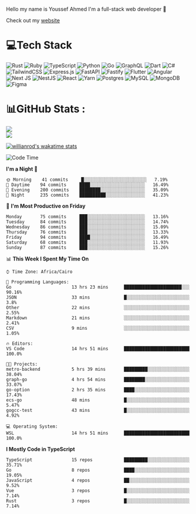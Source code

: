 Hello my name is Youssef Ahmed I'm a full-stack web developer 👋

Check out my [website](https://youssefahmed.vercel.app)
 
# 💻Tech Stack

![Rust](https://img.shields.io/badge/rust-%23000000.svg?style=for-the-badge&logo=rust&logoColor=white) ![Ruby](https://img.shields.io/badge/ruby-%23CC342D.svg?style=for-the-badge&logo=ruby&logoColor=white) ![TypeScript](https://img.shields.io/badge/typescript-%23007ACC.svg?style=for-the-badge&logo=typescript&logoColor=white) ![Python](https://img.shields.io/badge/python-3670A0?style=for-the-badge&logo=python&logoColor=ffdd54) ![Go](https://img.shields.io/badge/go-%2300ADD8.svg?style=for-the-badge&logo=go&logoColor=white) ![GraphQL](https://img.shields.io/badge/-GraphQL-E10098?style=for-the-badge&logo=graphql&logoColor=white) ![Dart](https://img.shields.io/badge/dart-%230175C2.svg?style=for-the-badge&logo=dart&logoColor=white) ![C#](https://img.shields.io/badge/c%23-%23239120.svg?style=for-the-badge&logo=c-sharp&logoColor=white) ![TailwindCSS](https://img.shields.io/badge/tailwindcss-%2338B2AC.svg?style=for-the-badge&logo=tailwind-css&logoColor=white) ![Express.js](https://img.shields.io/badge/express.js-%23404d59.svg?style=for-the-badge&logo=express&logoColor=%2361DAFB) ![FastAPI](https://img.shields.io/badge/FastAPI-005571?style=for-the-badge&logo=fastapi) ![Fastify](https://img.shields.io/badge/fastify-%23000000.svg?style=for-the-badge&logo=fastify&logoColor=white) ![Flutter](https://img.shields.io/badge/Flutter-%2302569B.svg?style=for-the-badge&logo=Flutter&logoColor=white) ![Angular](https://img.shields.io/badge/angular-%23DD0031.svg?style=for-the-badge&logo=angular&logoColor=white) ![Next JS](https://img.shields.io/badge/Next-black?style=for-the-badge&logo=next.js&logoColor=white) ![NestJS](https://img.shields.io/badge/nestjs-%23E0234E.svg?style=for-the-badge&logo=nestjs&logoColor=white) ![React](https://img.shields.io/badge/react-%2320232a.svg?style=for-the-badge&logo=react&logoColor=%2361DAFB) ![Yarn](https://img.shields.io/badge/yarn-%232C8EBB.svg?style=for-the-badge&logo=yarn&logoColor=white) ![Postgres](https://img.shields.io/badge/postgres-%23316192.svg?style=for-the-badge&logo=postgresql&logoColor=white) ![MySQL](https://img.shields.io/badge/mysql-%2300f.svg?style=for-the-badge&logo=mysql&logoColor=white) ![MongoDB](https://img.shields.io/badge/MongoDB-%234ea94b.svg?style=for-the-badge&logo=mongodb&logoColor=white)     ![Figma](https://img.shields.io/badge/figma-%23F24E1E.svg?style=for-the-badge&logo=figma&logoColor=white)

# 📊GitHub Stats :

![](https://github-readme-stats.vercel.app/api?username=joetifa2003&theme=tokyonight&hide_border=false&include_all_commits=false&count_private=false)<br/>
![](https://github-readme-streak-stats.herokuapp.com/?user=joetifa2003&theme=tokyonight&hide_border=false)<br/>

[![willianrod's wakatime stats](https://github-readme-stats.vercel.app/api/wakatime?username=joetifa2003&layout=compact)](https://github.com/anuraghazra/github-readme-stats)
<!--START_SECTION:waka-->
![Code Time](http://img.shields.io/badge/Code%20Time-767%20hrs%2045%20mins-blue)

**I'm a Night 🦉** 

```text
🌞 Morning    41 commits     █░░░░░░░░░░░░░░░░░░░░░░░░   7.19% 
🌆 Daytime    94 commits     ████░░░░░░░░░░░░░░░░░░░░░   16.49% 
🌃 Evening    200 commits    ████████░░░░░░░░░░░░░░░░░   35.09% 
🌙 Night      235 commits    ██████████░░░░░░░░░░░░░░░   41.23%

```
📅 **I'm Most Productive on Friday** 

```text
Monday       75 commits     ███░░░░░░░░░░░░░░░░░░░░░░   13.16% 
Tuesday      84 commits     ███░░░░░░░░░░░░░░░░░░░░░░   14.74% 
Wednesday    86 commits     ███░░░░░░░░░░░░░░░░░░░░░░   15.09% 
Thursday     76 commits     ███░░░░░░░░░░░░░░░░░░░░░░   13.33% 
Friday       94 commits     ████░░░░░░░░░░░░░░░░░░░░░   16.49% 
Saturday     68 commits     ███░░░░░░░░░░░░░░░░░░░░░░   11.93% 
Sunday       87 commits     ███░░░░░░░░░░░░░░░░░░░░░░   15.26%

```


📊 **This Week I Spent My Time On** 

```text
⌚︎ Time Zone: Africa/Cairo

💬 Programming Languages: 
Go                       13 hrs 23 mins      ██████████████████████░░░   90.16% 
JSON                     33 mins             █░░░░░░░░░░░░░░░░░░░░░░░░   3.8% 
Other                    22 mins             ░░░░░░░░░░░░░░░░░░░░░░░░░   2.55% 
Markdown                 21 mins             ░░░░░░░░░░░░░░░░░░░░░░░░░   2.41% 
CSV                      9 mins              ░░░░░░░░░░░░░░░░░░░░░░░░░   1.05%

🔥 Editors: 
VS Code                  14 hrs 51 mins      █████████████████████████   100.0%

🐱‍💻 Projects: 
metro-backend            5 hrs 39 mins       █████████░░░░░░░░░░░░░░░░   38.04% 
graph-go                 4 hrs 54 mins       ████████░░░░░░░░░░░░░░░░░   33.07% 
go-option                2 hrs 35 mins       ████░░░░░░░░░░░░░░░░░░░░░   17.43% 
ecs-go                   48 mins             █░░░░░░░░░░░░░░░░░░░░░░░░   5.47% 
gogcc-test               43 mins             █░░░░░░░░░░░░░░░░░░░░░░░░   4.92%

💻 Operating System: 
WSL                      14 hrs 51 mins      █████████████████████████   100.0%

```

**I Mostly Code in TypeScript** 

```text
TypeScript               15 repos            █████████░░░░░░░░░░░░░░░░   35.71% 
Go                       8 repos             ████░░░░░░░░░░░░░░░░░░░░░   19.05% 
JavaScript               4 repos             ██░░░░░░░░░░░░░░░░░░░░░░░   9.52% 
Vue                      3 repos             █░░░░░░░░░░░░░░░░░░░░░░░░   7.14% 
Rust                     3 repos             █░░░░░░░░░░░░░░░░░░░░░░░░   7.14%

```



<!--END_SECTION:waka-->
